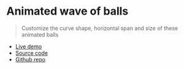 # Animated wave of balls

> Customize the curve shape, horizontal span and size of these animated balls

- [Live demo](https://css-animated-wave-of-balls.rolandjlevy.repl.co/)
- [Source code](https://replit.com/@RolandJLevy/css-animated-wave-of-balls)
- [Github repo](https://github.com/rolandjlevy/css-animated-line-of-balls)
